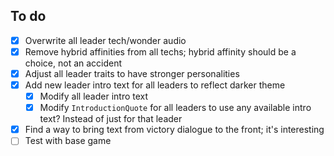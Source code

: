## To do

- [x] Overwrite all leader tech/wonder audio
- [x] Remove hybrid affinities from all techs; hybrid affinity should be a choice, not an accident
- [x] Adjust all leader traits to have stronger personalities
- [x] Add new leader intro text for all leaders to reflect darker theme
  - [x] Modify all leader intro text
  - [x] Modify `IntroductionQuote` for all leaders to use any available intro text? Instead of just for that leader
- [x] Find a way to bring text from victory dialogue to the front; it's interesting
- [ ] Test with base game

<!--

# Beyond Earth: Eclipse

📌 [See my other Civ projects here](https://github.com/search?q=user%3Abmaupin+topic%3Acivilization&type=Repositories)

A small mod for Sid Meier's Civilization: Beyond Earth to give it more flavour. This mod was meant to bring out the world building that already exists in the game but not to drastically change it. For mods that have a bigger gameplay impact, see:

- [Anchor Ceti](https://forums.civfanatics.com/threads/anchor-ceti-a-story-in-beyond-earth.664817/)
- [Ryika's mods](https://steamcommunity.com/id/ryika/myworkshopfiles/?appid=65980)
- [Codex](https://steamcommunity.com/sharedfiles/filedetails/?id=780912351) is another massive mod but has been delisted as its complexity can lead to stability issues

## Installation

TODO

## Features

### Leaders

#### Tech and wonder quotes are now spoken by sponsors

All tech and wonder quotes from sponsors have had their audio overridden so that they're now spoken by the respective sponsor instead of the same narrator that narrates most of the rest of the game in order to add more variety to the spoken dialogue.

ⓘ This was inspired by Alpha Centauri, in which quotes are spoken by the various faction leaders in the game and not by the narrator.

#### Stronger leader personalities

Leaders have been adjusted to have more distinct personalities:

- Stronger preference for a particular affinity
- More extreme values for leader traits (bold, loyal, guarded, deceptive, friendly, etc.)
- A strong focus on one or two aspects for each leader (growth, production, trade, espionage, military, culture, etc.)

ⓘ This was also inspired by Alpha Centauri. Instead of blank-slate faction leaders, each leader has a strong personality. Rather than making the game boring and predictable, Alpha Centauri was lauded for its memorable and interesting factions.

#### New intro text for all leaders

Leaders have been given new intro text to align with the personality changes as well as fit the new story premise of the mod.

In addition, the intro text for any leader may show when the game is started, not just the currently selected leader. This helps increase world building, especially in the case for players who typically only play as certain factions.

### Affinities

#### Tech tree affinities have been reverted to base game values

Rising Tide added affinity values to techs that previously didn't have any (like many branch techs) and also added multiple affinities to many techs. This was possibly to ensure players were more likely to interact with hybrid affinities in the game, but it made acquiring any particular affinity less intentional.

These changes have been reverted in this mod, so that acquiring any particular affinity once again is an intentional choice the player can make rather something they fall into as a result of progressing through the tech web.

### Victories

#### Transcendence victory objective popups have been fixed

Each victory has different objectives that can contain some interesting world building. In Rising Tide, functionality was added to show these objectives in popups except for the transcendence (harmony) victory. This mod fixes those popups.

## Usage

TODO

## Manual installation

TODO

## Other ideas/wishlist

### Leaders

#### Replace other leader quotes

It seems there are other leader quotes that haven't been replaced, such as affinity progress (see Harmony level 5 quote from Daoming Sochua, for example).

### Affinities

#### Make affinity bonuses more disctinct

Right now the unit promotion bonuses across the different affinities aren't differentiated enough. While this makes the game fairly well balanced, this results in a bit of "ludonarrative" dissonance in which the gameplay of each affinity does not necessarily match the world building.

It would be more interesting if, for example, harmony was given bonuses related to their harmonious relationship with the planet, so for example health and movement. Purity could be given bonuses of strength and attack. And supremacy could be given bonuses to technology and range.

#### Make affinity choice more impactful

One current problem with the affinities (and other game systems) is that there are few tradeoffs other than opportunity cost. Specifically, the player can max out all affinities if she wishes to do so. Instead, as the player progresses in one affinity I think it could be more interesting to gradually reduce the maximum level of the other affinities in such a way that only one affinity victory condition could be achieved.

For example, the max affinity level in Rising Tide is 18 and affinity victories need a minimum affinity of 15. If the player reaches affinity level 9 in one affinity, for every level after that, the maximum level of the other affinities could be reduced by 1. This would allow the player to reach level 18 in only one affinity (capping the others at level 9), or alternatively the player could reach level 15 in one affinity to fulfill its victory conditions while still reaching level 10 in at least one other affinity in order to take advantage of hybrid bonuses.

This could even be extended to include blocking higher level affinity technologies to make specialising in one affinity more of an interesting choice.

#### Affinity progress should be more dependant on player actions

Affinity progress is almost entirely made through researching technologies. This isn't bad in and of itself, but it means that player actions have little impact on choice of affinity, potentially leading to bizarre outcomes such as a player who chooses the harmony affinity and proceeds to wipe out all alien life. Instead, it would be much more interesting if player action had a greater impact on affinity. For example, a player could receive harmony affinity points for every alien in her borders at the end of each turn that she does not attack, or every tile of miasma in her borders left untouched.

Quests do give some affinity points, but this could also likewise be given more weight.

### Victories

#### Show victory prologue text

The game has interesting story-building text for each victory as a prologue. This mod has code to show this prologue text in a popup, but in the end it got too complicated and messy to sort out. It might still be worth showing this text to add to the world building.

-->
